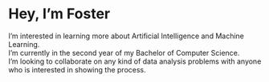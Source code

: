 # Hey, I’m Foster
I’m interested in learning more about Artificial Intelligence and Machine Learning. <br>
I’m currently in the second year of my Bachelor of Computer Science. <br>
I’m looking to collaborate on any kind of data analysis problems with anyone who is interested in showing the process.

<!---
FosterSenpai/FosterSenpai is a ✨ special ✨ repository because its `README.md` (this file) appears on your GitHub profile.
You can click the Preview link to take a look at your changes.
--->
